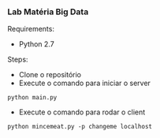 ### Lab Matéria Big Data

Requirements:
- Python 2.7

Steps:
- Clone o repositório
- Execute o comando para iniciar o server

```
python main.py
```

- Execute o comando para rodar o client
```
python mincemeat.py -p changeme localhost
```